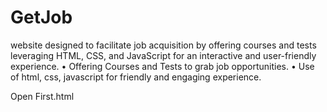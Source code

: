 # GetJob
website designed to facilitate job acquisition by offering courses and tests leveraging HTML, CSS, 
and JavaScript for an interactive and user-friendly experience.
• Offering Courses and Tests to grab job opportunities.
• Use of html, css, javascript for friendly and engaging experience.

Open First.html
